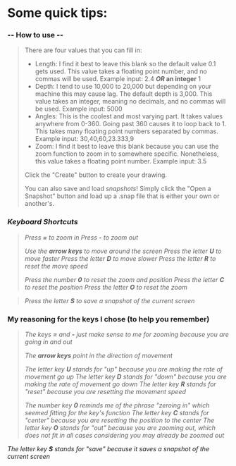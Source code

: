 
# Some quick tips:


### **-- How to use --**


> There are four values that you can fill in:
>
> - Length: I find it best to leave this blank so the default value 0.1 gets used. This value takes a floating point number, and no commas will be used. Example input: 2.4 ***OR* an integer** 1
> - Depth: I tend to use 10,000 to 20,000 but depending on your machine this may cause lag. The default depth is 3,000. This value takes an integer, meaning no decimals, and no commas will be used. Example input: 5000
> - Angles: This is the coolest and most varying part. It takes values anywhere from 0-360. Going past 360 causes it to loop back to 1. This takes many floating point numbers separated by commas. Example input: 30,40,60,23.333,9
> - Zoom: I find it best to leave this blank because you can use the zoom function to zoom in to somewhere specific. Nonetheless, this value takes a floating point number. Example input: 3.5
>
> Click the "Create" button to create your drawing.
>
> You can also save and load *snapshots*!
> Simply click the "Open a Snapshot" button and load up a .snap file that is either your own or another's.

### ***Keyboard Shortcuts***

  

> *Press **=** to zoom in*
> *Press **-** to zoom out*
>
> *Use the **arrow keys** to move around the screen*
> *Press the letter **U** to move faster*
> *Press the letter **D** to move slower*
> *Press the letter **R** to reset the move speed*
>
> *Press the number **0** to reset the zoom and position*
> *Press the letter **C** to reset the position*
> *Press the letter **O** to reset the zoom*

> *Press the letter **S** to save a snapshot of the current screen*

  

### My reasoning for the keys I chose (to help you remember)

  

> *The keys **=** and **-** just make sense to me for zooming because you are going in and out*
>
> *The **arrow keys** point in the direction of movement*
>
> *The letter key **U** stands for "up" because you are making the rate of movement go up*
> *The letter key **D** stands for "down" because you are making the rate of movement go down*
> *The letter key **R** stands for "reset" because you are resetting the movement speed*
>
> *The number key **0** reminds me of the phrase "zeroing in" which seemed fitting for the key's function*
*The letter key **C** stands for "center" because you are resetting the position to the center*
*The letter key **O** stands for "out" because you are zooming out, which does not fit in all cases considering you may already be zoomed out*

*The letter key **S** stands for "save" because it saves a snapshot of the current screen*
